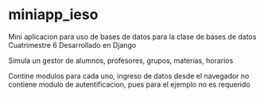 miniapp_ieso
============
Mini aplicacion para uso de bases de datos para la clase de bases de datos
Cuatrimestre 6
Desarrollado en Django

Simula un gestor de alumnos, profesores, grupos, materias, horarios

Contine modulos para cada uno, ingreso de datos desde el navegador no contiene modulo de autentificacion, pues para el ejemplo no es requerido
